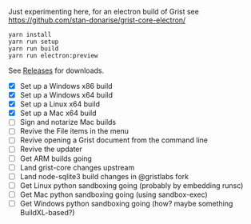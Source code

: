 Just experimenting here, for an electron build of Grist see https://github.com/stan-donarise/grist-core-electron/

```
yarn install
yarn run setup
yarn run build
yarn run electron:preview
```

See [Releases](https://github.com/paulfitz/grist-electron/releases) for downloads.

 * [x] Set up a Windows x86 build
 * [x] Set up a Windows x64 build
 * [x] Set up a Linux x64 build
 * [x] Set up a Mac x64 build
 * [ ] Sign and notarize Mac builds
 * [ ] Revive the File items in the menu
 * [ ] Revive opening a Grist document from the command line
 * [ ] Revive the updater
 * [ ] Get ARM builds going
 * [ ] Land grist-core changes upstream
 * [ ] Land node-sqlite3 build changes in @gristlabs fork
 * [ ] Get Linux python sandboxing going (probably by embedding runsc)
 * [ ] Get Mac python sandboxing going (using sandbox-exec)
 * [ ] Get Windows python sandboxing going (how? maybe something BuildXL-based?)
